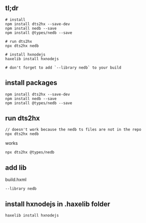 ## tl;dr

```
# install
npm install dts2hx --save-dev
npm install nedb --save
npm install @types/nedb --save

# run dts2hx
npx dts2hx nedb

# install hxnodejs
haxelib install hxnodejs

# don't forget to add `--library nedb` to your build
```

## install packages

```
npm install dts2hx --save-dev
npm install nedb --save
npm install @types/nedb --save
```

## run dts2hx

```
// doesn't work because the nedb ts files are not in the repo
npx dts2hx nedb
```

works

```
npx dts2hx @types/nedb
```

## add lib

build.hxml

```
--library nedb
```

## install hxnodejs in .haxelib folder

```
haxelib install hxnodejs
```
